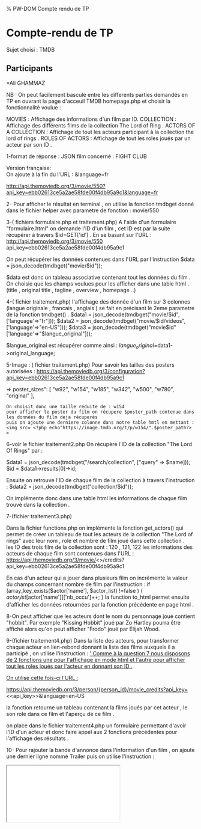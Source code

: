% PW-DOM  Compte rendu de TP

# Compte-rendu de TP

Sujet choisi : TMDB

## Participants 

*Ali GHAMMAZ


NB :
 On peut facilement basculé entre les differents parties demandés en TP en ouvrant la page d'acceuil TMDB homepage.php et choisir la fonctionnalité voulue : 
 
   MOVIES : Affichage des informations d'un film par ID.
   COLLECTION : Affichage des différents films de la collection The Lord of Ring .
   ACTORS OF A COLLECTION : Affichage de tout les acteurs participant à la collection the lord of rings . 
   ROLES OF ACTORS : Affichage de tout les roles joués par un acteur par son ID . 
   
1-format de réponse : JSON 
 film concerné : FIGHT CLUB 
 
 Version française:  
 On ajoute à la fin du l'URL : &language=fr
 
  http://api.themoviedb.org/3/movie/550?api_key=ebb02613ce5a2ae58fde00f4db95a9c1&language=fr

2- Pour afficher le résultat en terminal , on utilise la fonction tmdbget donné dans le fichier helper avec parametre de fonction : movie/550 


3-( fichiers formulaire.php et traitement.php)
A l'aide d'un formulaire "formulaire.html" on demande l'ID d'un film , 
cet ID est par la suite récupérer à travers  $id=GET['id'] . 
En se basant sur l'URL :
  http://api.themoviedb.org/3/movie/550 api_key=ebb02613ce5a2ae58fde00f4db95a9c1 
  
  On peut récupérer les données contenues dans l'URL par l'instruction 
  $data = json_decode(tmdbget("movie/$id"));
  
  $data est donc un tableau associative contenant tout les données du film . On choisie que les champs voulues pour les afficher  dans une table html . (title , original title , tagline , overview , homepage ..)
  
  
 4-( fichier traitement.php)
 l'affichage des donnée d'un film sur 3 colonnes (langue originale , francais , anglais ) se fait en précisant le 2eme parametre de la fonction tmdbget() . 
  $data1 = json_decode(tmdbget("movie/$id",['language'=>"fr"]));
  $data2 = json_decode(tmdbget("movie/$id/videos",['language'=>"en-US"]));
  $data3 = json_decode(tmdbget("movie$id" ['language'=>"$langue_original"]));
  
  $langue_original est récupérer comme ainsi : $langue_original=$data1->original_language;

5-Image : ( fichier traitement.php)
   Pour savoir les tailles des posters autorisées : 
    https://api.themoviedb.org/3/configuration?api_key=ebb02613ce5a2ae58fde00f4db95a9c1
    
  => poster_sizes": [
      "w92",
      "w154",
      "w185",
      "w342",
      "w500",
      "w780",
      "original"
    ],
    
    
    On choisit donc une taille réduite de : w154 
    pour afficher le poster du film on récupere $poster_path contenue dans les données du film deja récuperés 
    puis on ajoute une derniere colonne dans notre table hmtl en mettant : <img src= <?php echo"https://image.tmdb.org/t/p/w154/".$poster_path?> >
    
    
    
  6-voir le fichier traitement2.php 
  On récupère l'ID de la collection "The Lord Of Rings" par : 
  
  $data1 = json_decode(tmdbget("/search/collection", ["query" => $name]));
$id = $data1->results[0]->id;

Ensuite on retrouve l'ID de chaque film de la collection à travers l'instruction : 
$data2 = json_decode(tmdbget("collection/$id"));

On implémente donc dans une table html les informations de chaque film trouvé dans la collection . 


7-(fichier traitement3.php)

 Dans la fichier functions.php on implémente la fonction get_actors()
 qui permet de créer un tableau de tout les acteurs de la collection "The Lord of rings" avec leur nom , role et nombre de film joué dans cette collection .  
  les ID des trois film de la collection sont : 120 , 121, 122 
  les informations des acteurs de chaque film sont contenues dans l'URL 
  : https://api.themoviedb.org/3/movie/<<ID>>/credits?api_key=ebb02613ce5a2ae58fde00f4db95a9c1
  
  En cas d'un acteur qui a jouer dans plusieurs film on incrémente la valeur du champs concernant nombre de film par l'instruction : 
     if (array_key_exists($actor['name'], $actor_list) !=false ) {
                    $actor_list[$actor['name']]['nb_occu']++;
                }
  la function to_html permet ensuite d'afficher les données retournées par la fonction précédente en page html .               
                
 8-On peut afficher que les acteurs dont le nom du personnage joué contient "hobbit". Par exemple "Kissing Hobbit" joué par Zo Hartley pourra être affiché alors qu'on peut afficher "Frodo" joué par Elijah Wood.
 
 9-(fichier traitement4.php) 
 Dans la liste des acteurs, pour transformer chaque acteur en lien-rebond donnant la liste des films auxquels il a participé , on utilise l'instruction : 
 <a href="traitement4.php?id='.$actor['id'].'">'
 Comme à la question 7 nous disposons de 2 fonctions une pour l'affichage en mode html et l'autre pour afficher tout les roles joués par l'acteur en donnant son ID . 
 
 On utilise cette fois-ci l'URL :
 
  https://api.themoviedb.org/3/person/{person_id}/movie_credits?api_key=<<api_key>>&language=en-US
  
  la fonction retourne un tableau contenant la films joués par cet acteur , le son role dans ce film et l'aperçu de ce film . 
  
  on place dans le fichier traitement4.php un formulaire permettant d'avoir l'ID d'un acteur et donc faire appel aux 2 fonctions précédentes pour l'affichage des résultats . 
  
 10- Pour rajouter la bande d'annonce dans l'information d'un film , 
 on ajoute une dernier ligne nommé Trailer puis on utilise l'instruction : 
 
 <iframe src=<?php echo"https://www.youtube.com/embed/".$video_key?>
 
 le paramètre $video_key est récupéré lors du chargement des données $data du film en question ,  en utilisant: 
 
 $video_key= $data->results[0]->key;
 
    
    
  
  
 
 
  


 

  
  

   

